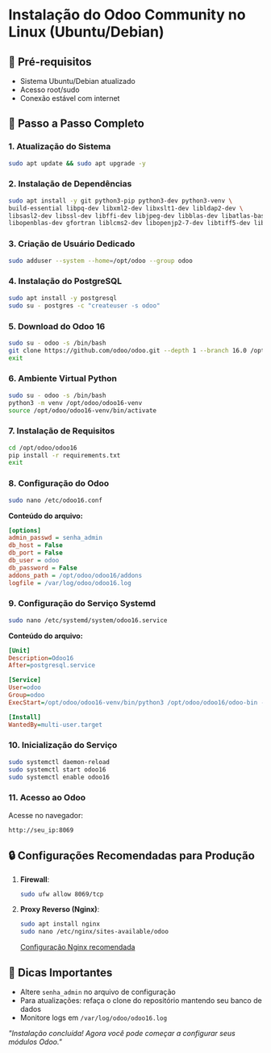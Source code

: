 # Instalação do Odoo Community no Linux (Ubuntu/Debian)

## 🔧 Pré-requisitos
- Sistema Ubuntu/Debian atualizado
- Acesso root/sudo
- Conexão estável com internet

## 🚀 Passo a Passo Completo

### 1. Atualização do Sistema
```bash
sudo apt update && sudo apt upgrade -y
```

### 2. Instalação de Dependências
```bash
sudo apt install -y git python3-pip python3-dev python3-venv \
build-essential libpq-dev libxml2-dev libxslt1-dev libldap2-dev \
libsasl2-dev libssl-dev libffi-dev libjpeg-dev libblas-dev libatlas-base-dev \
libopenblas-dev gfortran liblcms2-dev libopenjp2-7-dev libtiff5-dev libfreetype6-dev
```

### 3. Criação de Usuário Dedicado
```bash
sudo adduser --system --home=/opt/odoo --group odoo
```

### 4. Instalação do PostgreSQL
```bash
sudo apt install -y postgresql
sudo su - postgres -c "createuser -s odoo"
```

### 5. Download do Odoo 16
```bash
sudo su - odoo -s /bin/bash
git clone https://github.com/odoo/odoo.git --depth 1 --branch 16.0 /opt/odoo/odoo16
exit
```

### 6. Ambiente Virtual Python
```bash
sudo su - odoo -s /bin/bash
python3 -m venv /opt/odoo/odoo16-venv
source /opt/odoo/odoo16-venv/bin/activate
```

### 7. Instalação de Requisitos
```bash
cd /opt/odoo/odoo16
pip install -r requirements.txt
exit
```

### 8. Configuração do Odoo
```bash
sudo nano /etc/odoo16.conf
```
**Conteúdo do arquivo:**
```ini
[options]
admin_passwd = senha_admin
db_host = False
db_port = False
db_user = odoo
db_password = False
addons_path = /opt/odoo/odoo16/addons
logfile = /var/log/odoo/odoo16.log
```

### 9. Configuração do Serviço Systemd
```bash
sudo nano /etc/systemd/system/odoo16.service
```
**Conteúdo do arquivo:**
```ini
[Unit]
Description=Odoo16
After=postgresql.service

[Service]
User=odoo
Group=odoo
ExecStart=/opt/odoo/odoo16-venv/bin/python3 /opt/odoo/odoo16/odoo-bin -c /etc/odoo16.conf

[Install]
WantedBy=multi-user.target
```

### 10. Inicialização do Serviço
```bash
sudo systemctl daemon-reload
sudo systemctl start odoo16
sudo systemctl enable odoo16
```

### 11. Acesso ao Odoo
Acesse no navegador:
```
http://seu_ip:8069
```

## 🔒 Configurações Recomendadas para Produção
1. **Firewall**:
   ```bash
   sudo ufw allow 8069/tcp
   ```
2. **Proxy Reverso (Nginx)**:
   ```bash
   sudo apt install nginx
   sudo nano /etc/nginx/sites-available/odoo
   ```
   [Configuração Nginx recomendada](https://www.odoo.com/documentation/16.0/administration/install/deploy.html#nginx)

## 📌 Dicas Importantes
- Altere `senha_admin` no arquivo de configuração
- Para atualizações: refaça o clone do repositório mantendo seu banco de dados
- Monitore logs em `/var/log/odoo/odoo16.log`

*"Instalação concluída! Agora você pode começar a configurar seus módulos Odoo."*
